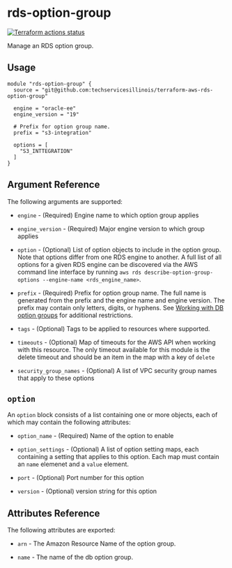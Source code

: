 # rds-option-group

[![Terraform actions status](https://github.com/techservicesillinois/terraform-aws-rds-option-group/workflows/terraform/badge.svg)](https://github.com/techservicesillinois/terraform-aws-rds-option-group/actions)

Manage an RDS option group.

## Usage

```hcl
module "rds-option-group" {
  source = "git@github.com:techservicesillinois/terraform-aws-rds-option-group"

  engine = "oracle-ee"
  engine_version = "19"

  # Prefix for option group name.
  prefix = "s3-integration"

  options = [
    "S3_INTTEGRATION"
  ]
}
```

Argument Reference
-----------------

The following arguments are supported:

* `engine` - (Required) Engine name to which option group applies

* `engine_version` - (Required) Major engine version to which group applies

* `option` - (Optional) List of option objects to include in the option group. Note that options differ from one RDS engine to another. A full list of all options for a given RDS engine can be discovered via the AWS command line interface by running `aws rds describe-option-group-options --engine-name <rds_engine_name>`.

* `prefix` - (Required) Prefix for option group name. The full name is generated from the prefix and the engine name and engine version. The prefix may contain only letters, digits, or hyphens. See [Working with DB option groups](https://docs.aws.amazon.com/AmazonRDS/latest/UserGuide/USER_WorkingWithOptionGroups.html) for additional restrictions.

* `tags` - (Optional) Tags to be applied to resources where supported.

* `timeouts` - (Optional) Map of timeouts for the AWS API when working with this resource. The only timeout available for this module is the delete timeout and should be an item in the map with a key of `delete`

* `security_group_names` - (Optional) A list of VPC security group names that apply to these options

`option`
----------

An `option` block consists of a list containing one or more objects, each of which may contain the following attributes:

* `option_name` - (Required) Name of the option to enable

* `option_settings` - (Optional) A list of option setting maps, each containing a setting that applies to this option. Each map must contain an `name` elemenet and a `value` element.

* `port` - (Optional) Port number for this option

* `version` - (Optional) version string for this option

Attributes Reference
--------------------

The following attributes are exported:

* `arn` - The Amazon Resource Name of the option group.

* `name` - The name of the db option group.

